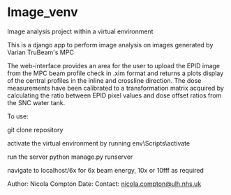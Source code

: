 # Image_venv
Image analysis project within a virtual environment

This is a django app to perform image analysis on images generated by Varian TruBeam's MPC

The web-interface provides an area for the user to upload the EPID image from the MPC beam profile check in .xim format and returns a plots display of the central profiles in the inline and crossline direction. 
The dose measurements have been calibrated to a transformation matrix acquired by calculating the ratio between EPID pixel values and dose offset ratios from the SNC water tank.

To use:

git clone repository

activate the virtual environment by running
env\Scripts\activate

run the server
python manage.py runserver

navigate to localhost/6x for 6x beam energy, 10x or 10fff as required

Author: Nicola Compton
Date:
Contact: nicola.compton@ulh.nhs.uk
